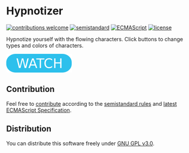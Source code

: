 # Hypnotizer

[![contributions welcome](https://img.shields.io/badge/contributions-welcome-brightgreen.svg)](https://github.com/berkerol/hypnotizer/issues)
[![semistandard](https://img.shields.io/badge/code%20style-semistandard-brightgreen.svg)](https://github.com/Flet/semistandard)
[![ECMAScript](https://img.shields.io/badge/ECMAScript-latest-brightgreen.svg)](https://www.ecma-international.org/ecma-262)
[![license](https://img.shields.io/badge/license-GNU%20GPL%20v3.0-blue.svg)](https://github.com/berkerol/hypnotizer/blob/master/LICENSE)

Hypnotize yourself with the flowing characters. Click buttons to change types and colors of characters.

[![button](watch.png)](https://berkerol.github.io/hypnotizer/hypnotizer.html)

## Contribution

Feel free to [contribute](https://github.com/berkerol/hypnotizer/issues) according to the [semistandard rules](https://github.com/Flet/semistandard) and [latest ECMAScript Specification](https://www.ecma-international.org/ecma-262).

## Distribution

You can distribute this software freely under [GNU GPL v3.0](https://github.com/berkerol/hypnotizer/blob/master/LICENSE).
